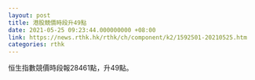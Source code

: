 ```yaml
---
layout: post
title: 港股競價時段升49點
date: 2021-05-25 09:23:44.000000000 +08:00
link: https://news.rthk.hk/rthk/ch/component/k2/1592501-20210525.htm
categories: rthk
---
```


恒生指數競價時段報28461點，升49點。
